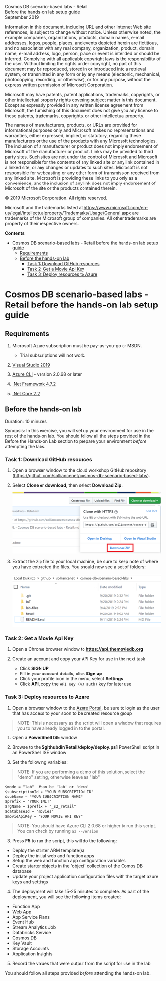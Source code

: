 <div class="MCWHeader1">
Cosmos DB scenario-based labs - Retail
</div>

<div class="MCWHeader2">
Before the hands-on lab setup guide
</div>

<div class="MCWHeader3">
September 2019
</div>

Information in this document, including URL and other Internet Web site references, is subject to change without notice. Unless otherwise noted, the example companies, organizations, products, domain names, e-mail addresses, logos, people, places, and events depicted herein are fictitious, and no association with any real company, organization, product, domain name, e-mail address, logo, person, place or event is intended or should be inferred. Complying with all applicable copyright laws is the responsibility of the user. Without limiting the rights under copyright, no part of this document may be reproduced, stored in or introduced into a retrieval system, or transmitted in any form or by any means (electronic, mechanical, photocopying, recording, or otherwise), or for any purpose, without the express written permission of Microsoft Corporation.

Microsoft may have patents, patent applications, trademarks, copyrights, or other intellectual property rights covering subject matter in this document. Except as expressly provided in any written license agreement from Microsoft, the furnishing of this document does not give you any license to these patents, trademarks, copyrights, or other intellectual property.

The names of manufacturers, products, or URLs are provided for informational purposes only and Microsoft makes no representations and warranties, either expressed, implied, or statutory, regarding these manufacturers or the use of the products with any Microsoft technologies. The inclusion of a manufacturer or product does not imply endorsement of Microsoft of the manufacturer or product. Links may be provided to third party sites. Such sites are not under the control of Microsoft and Microsoft is not responsible for the contents of any linked site or any link contained in a linked site, or any changes or updates to such sites. Microsoft is not responsible for webcasting or any other form of transmission received from any linked site. Microsoft is providing these links to you only as a convenience, and the inclusion of any link does not imply endorsement of Microsoft of the site or the products contained therein.

© 2019 Microsoft Corporation. All rights reserved.

Microsoft and the trademarks listed at <https://www.microsoft.com/en-us/legal/intellectualproperty/Trademarks/Usage/General.aspx> are trademarks of the Microsoft group of companies. All other trademarks are property of their respective owners.

**Contents**

<!-- TOC -->

- [Cosmos DB scenario-based labs - Retail before the hands-on lab setup guide](#cosmos-db-scenario-based-labs---retail-before-the-hands-on-lab-setup-guide)
  - [Requirements](#requirements)
  - [Before the hands-on lab](#before-the-hands-on-lab)
    - [Task 1: Download GitHub resources](#task-1-download-github-resources)
    - [Task 2: Get a Movie Api Key](#task-2-get-a-movie-api-key)
    - [Task 3: Deploy resources to Azure](#task-2-deploy-resources-to-azure)

<!-- /TOC -->

# Cosmos DB scenario-based labs - Retail before the hands-on lab setup guide

## Requirements

1.  Microsoft Azure subscription must be pay-as-you-go or MSDN.

    - Trial subscriptions will not work.

1.  [Visual Studio 2019](https://visualstudio.microsoft.com/downloads/)

1.  [Azure CLI](https://docs.microsoft.com/en-us/cli/azure/install-azure-cli?view=azure-cli-latest) - version 2.0.68 or later

1.  [.Net Framework 4.7.2](https://dotnet.microsoft.com/download/visual-studio-sdks)

1.  [.Net Core 2.2](https://dotnet.microsoft.com/download/visual-studio-sdks)

## Before the hands-on lab

Duration: 10 minutes

Synopsis: In this exercise, you will set up your environment for use in the rest of the hands-on lab. You should follow all the steps provided in the Before the Hands-on Lab section to prepare your environment *before* attempting the labs.

### Task 1: Download GitHub resources

1.  Open a browser window to the cloud workshop GitHub repository (<https://github.com/solliancenet/cosmos-db-scenario-based-labs>).

1.  Select **Clone or download**, then select **Download Zip**.

    ![Clone or download and Download ZIP are highlighted in this screenshot of the  GitHub repository.](./media/beforehol-image1.png "Download the zip file")

1.  Extract the zip file to your local machine, be sure to keep note of where you have extracted the files. You should now see a set of folders:

    ![A set of extracted folders and files are visible in File Explorer: Hands On Lab, Media, Whiteboard design session, README.md., etc.](./media/beforehol-image2.png "Extract the zip file")

### Task 2: Get a Movie Api Key

1.  Open a Chrome browser window to **https://api.themoviedb.org**

1.  Create an account and copy your API Key for use in the next task

    -   Click **SIGN UP**
    -   Fill in your account details, click **Sign up**
    -   Click your profile icon in the menu, select **Settings**
    -   Click **API**, copy the `API Key (v3 auth)` key for later use

### Task 3: Deploy resources to Azure

1.  Open a browser window to the [Azure Portal](https://portal.azure.com), be sure to login as the user that has access to your soon to be created resource group

>NOTE: This is necessary as the script will open a window that requires you to have already logged in to the portal.

1.  Open a **PowerShell ISE** window

1.  Browse to the **$githubdir/Retail/deploy/deploy.ps1** PowerShell script in an PowerShell ISE window

1.  Set the following variables:

>NOTE:  If you are performing a demo of this solution, select the "demo" setting, otherwise leave as "lab"

```PoweShell
$mode = "lab"  #can be 'lab' or 'demo'
$subscriptionId = "YOUR SUBSCRIPTION ID"
$subName = "YOUR SUBSCRIPTION NAME"
$prefix = "YOUR INIT"
$rgName = $prefix + "_s2_retail"
$databaseId = "movies"
$movieApiKey = "YOUR MOVIE API KEY"
```

>NOTE:  You should have Azure CLI 2.0.68 or higher to run this script.  You can check by running `az --version`

3.  Press **F5** to run the script, this will do the following:

-   Deploy the starter ARM template(s)
-   Deploy the initial web and function apps
-   Setup the web and function app configuration variables
-   Create starter objects in the 'object' collection of the Comos DB database
-   Update your project application configuration files with the target azure keys and settings

4.  The deployment will take 15-25 minutes to complete. As part of the deployment, you will see the following items created:

- Function App
- Web App
- App Service Plans
- Event Hub
- Stream Analytics Job
- Databricks Service
- Cosmos DB
- Key Vault
- Storage Accounts
- Application Insights

5.  Record the values that were output from the script for use in the lab

You should follow all steps provided *before* attending the hands-on lab.